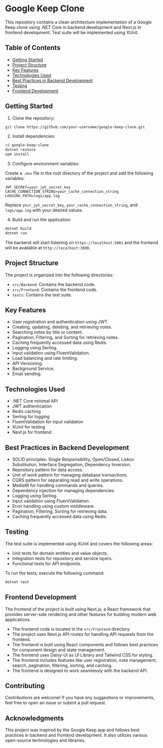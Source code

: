 # Google Keep Clone

This repository contains a clean architecture implementation of a Google Keep clone using .NET Core in backend development and Next.js in frontend development. Test suite will be implemented using XUnit.

## Table of Contents

- [Getting Started](#getting-started)
- [Project Structure](#project-structure)
- [Key Features](#key-features)
- [Technologies Used](#technologies-used)
- [Best Practices in Backend Development](#best-practices-in-backend-development)
- [Testing](#testing)
- [Frontend Development](#frontend-development)

## Getting Started

1. Clone the repository:

```bash
git clone https://github.com/your-username/google-keep-clone.git
```

2. Install dependencies:

```bash
cd google-keep-clone
dotnet restore
npm install
```

3. Configure environment variables:

Create a `.env` file in the root directory of the project and add the following variables:

```
JWT_SECRET=your_jwt_secret_key
CACHE_CONNECTION_STRING=your_cache_connection_string
LOGGING_PATH=logs/app.log
```

Replace `your_jwt_secret_key`, `your_cache_connection_string`, and `logs/app.log` with your desired values.

4. Build and run the application:

```bash
dotnet build
dotnet run
```

The backend will start listening on `https://localhost:5001` and the frontend will be available at `http://localhost:3000`.

## Project Structure

The project is organized into the following directories:

- `src/Backend`: Contains the backend code.
- `src/Frontend`: Contains the frontend code.
- `tests`: Contains the test suite.

## Key Features

- User registration and authentication using JWT.
- Creating, updating, deleting, and retrieving notes.
- Searching notes by title or content.
- Pagination, Filtering, and Sorting for retrieving notes.
- Caching frequently accessed data using Redis.
- Logging using Serilog.
- Input validation using FluentValidation.
- Load balancing and rate limiting.
- API Versioning.
- Background Service.
- Email sending.

## Technologies Used

- .NET Core minimal API
- JWT authentication
- Redis caching
- Serilog for logging
- FluentValidation for input validation
- XUnit for testing
- Next.js for frontend

## Best Practices in Backend Development

- SOLID principles: Single Responsibility, Open/Closed, Liskov Substitution, Interface Segregation, Dependency Inversion.
- Repository pattern for data access.
- Unit of work pattern for managing database transactions.
- CQRS pattern for separating read and write operations.
- MediatR for handling commands and queries.
- Dependency injection for managing dependencies.
- Logging using Serilog.
- Input validation using FluentValidation.
- Error handling using custom middleware.
- Pagination, Filtering, Sorting for retrieving data.
- Caching frequently accessed data using Redis.

## Testing

The test suite is implemented using XUnit and covers the following areas:

- Unit tests for domain entities and value objects.
- Integration tests for repository and service layers.
- Functional tests for API endpoints.

To run the tests, execute the following command:

```bash
dotnet test
```

## Frontend Development

The frontend of the project is built using Next.js, a React framework that provides server-side rendering and other features for building modern web applications.

- The frontend code is located in the `src/Frontend` directory.
- The project uses Next.js API routes for handling API requests from the frontend.
- The frontend is built using React components and follows best practices for component design and state management.
- The frontend uses Daisy-UI as UI Library and Tailwind CSS for styling.
- The frontend includes features like user registration, note management, search, pagination, filtering, sorting, and caching.
- The frontend is designed to work seamlessly with the backend API.

## Contributing

Contributions are welcome! If you have any suggestions or improvements, feel free to open an issue or submit a pull request.


## Acknowledgments

This project was inspired by the Google Keep app and follows best practices in backend and frontend development. It also utilizes various open-source technologies and libraries.
